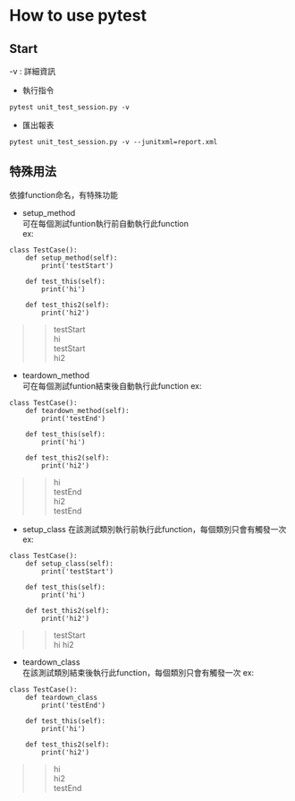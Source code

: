 # How to use pytest

## Start
-v : 詳細資訊
- 執行指令  

```
pytest unit_test_session.py -v
```
- 匯出報表
```
pytest unit_test_session.py -v --junitxml=report.xml
```
## 特殊用法
依據function命名，有特殊功能
- setup_method  
可在每個測試funtion執行前自動執行此function  
ex:
```
class TestCase():
    def setup_method(self):
        print('testStart')
    
    def test_this(self):
        print('hi')

    def test_this2(self):
        print('hi2')
```
>> testStart  
>> hi  
>> testStart  
>> hi2

- teardown_method  
可在每個測試funtion結束後自動執行此function
ex:
```
class TestCase():
    def teardown_method(self):
        print('testEnd')
    
    def test_this(self):
        print('hi')

    def test_this2(self):
        print('hi2')
```
>> hi  
>> testEnd  
>> hi2  
>> testEnd  
- setup_class
在該測試類別執行前執行此function，每個類別只會有觸發一次  
ex:
```
class TestCase():
    def setup_class(self):
        print('testStart')
    
    def test_this(self):
        print('hi')

    def test_this2(self):
        print('hi2')
```
>> testStart  
>> hi
>> hi2

- teardown_class  
在該測試類別結束後執行此function，每個類別只會有觸發一次 
ex:
```
class TestCase():
    def teardown_class
        print('testEnd')
    
    def test_this(self):
        print('hi')

    def test_this2(self):
        print('hi2')
```
>> hi  
>> hi2  
>> testEnd

